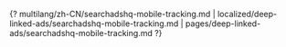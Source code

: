 {? multilang/zh-CN/searchadshq-mobile-tracking.md | localized/deep-linked-ads/searchadshq-mobile-tracking.md | pages/deep-linked-ads/searchadshq-mobile-tracking.md ?}
